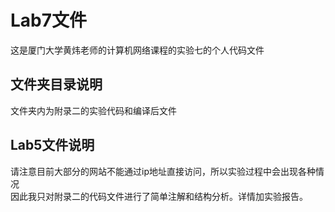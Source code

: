 # Lab7文件  

这是厦门大学黄炜老师的计算机网络课程的实验七的个人代码文件  

## 文件夹目录说明  

文件夹内为附录二的实验代码和编译后文件 

## Lab5文件说明  

请注意目前大部分的网站不能通过ip地址直接访问，所以实验过程中会出现各种情况  
因此我只对附录二的代码文件进行了简单注解和结构分析。详情加实验报告。


